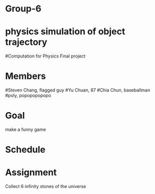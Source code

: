 # Group-6
# physics simulation of object trajectory
#Computation for Physics Final project
# Members
#Steven Chang, flagged guy
#Yu Chuan, 87
#Chia Chun, baseballman 
#poly, popopopopopo
# Goal
make a funny game
# Schedule
# Assignment
Collect 6 infinity stones of the universe
